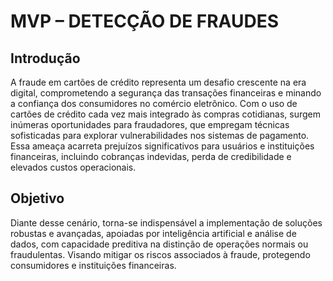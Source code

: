 # MVP – DETECÇÃO DE FRAUDES



## Introdução

A fraude em cartões de crédito representa um desafio crescente na era digital, comprometendo a segurança das transações financeiras e minando a confiança dos consumidores no comércio eletrônico. Com o uso de cartões de crédito cada vez mais integrado às compras cotidianas, surgem inúmeras oportunidades para fraudadores, que empregam técnicas sofisticadas para explorar vulnerabilidades nos sistemas de pagamento. Essa ameaça acarreta prejuízos significativos para usuários e instituições financeiras, incluindo cobranças indevidas, perda de credibilidade e elevados custos operacionais.

## Objetivo

Diante desse cenário, torna-se indispensável a implementação de soluções robustas e avançadas, apoiadas por inteligência artificial e análise de dados, com capacidade preditiva na distinção de operações normais ou fraudulentas. Visando mitigar os riscos associados à fraude, protegendo consumidores e instituições financeiras.
